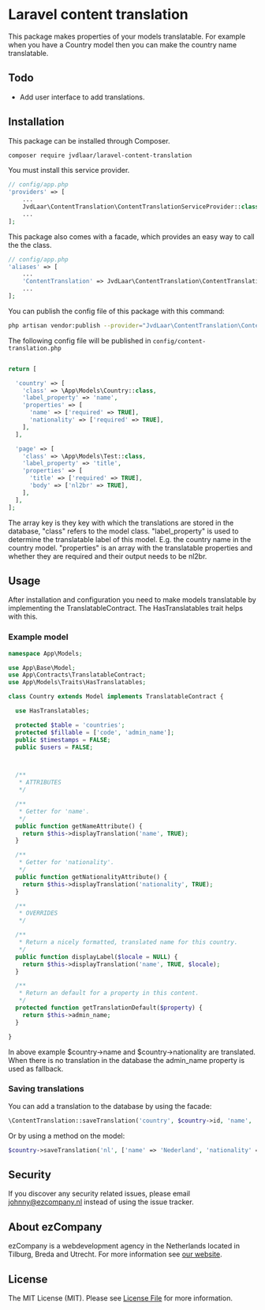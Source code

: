 # Laravel content translation

This package makes properties of your models translatable. For example when you have a Country model then you can make
the country name translatable.

## Todo
- Add user interface to add translations.

## Installation

This package can be installed through Composer.

``` bash
composer require jvdlaar/laravel-content-translation
```
You must install this service provider.

```php
// config/app.php
'providers' => [
    ...
    JvdLaar\ContentTranslation\ContentTranslationServiceProvider::class,
    ...
];
```

This package also comes with a facade, which provides an easy way to call the the class.

```php
// config/app.php
'aliases' => [
    ...
    'ContentTranslation' => JvdLaar\ContentTranslation\ContentTranslationFacade::class,
    ...
];
```

You can publish the config file of this package with this command:

``` bash
php artisan vendor:publish --provider="JvdLaar\ContentTranslation\ContentTranslationServiceProvider"
```

The following config file will be published in `config/content-translation.php`

```php

return [

  'country' => [
    'class' => \App\Models\Country::class,
    'label_property' => 'name',
    'properties' => [
      'name' => ['required' => TRUE],
      'nationality' => ['required' => TRUE],
    ],
  ],

  'page' => [
    'class' => \App\Models\Test::class,
    'label_property' => 'title',
    'properties' => [
      'title' => ['required' => TRUE],
      'body' => ['nl2br' => TRUE],
    ],
  ],
];

```

The array key is they key with which the translations are stored in the database, "class" refers to the model class.
"label_property" is used to determine the translatable label of this model. E.g. the country name in the country model.
"properties" is an array with the translatable properties and whether they are required and their output needs to be
nl2br.

## Usage

After installation and configuration you need to make models translatable by implementing the TranslatableContract. The
HasTranslatables trait helps with this.

### Example model

```php
namespace App\Models;

use App\Base\Model;
use App\Contracts\TranslatableContract;
use App\Models\Traits\HasTranslatables;

class Country extends Model implements TranslatableContract {

  use HasTranslatables;

  protected $table = 'countries';
  protected $fillable = ['code', 'admin_name'];
  public $timestamps = FALSE;
  public $users = FALSE;



  /**
   * ATTRIBUTES
   */

  /**
   * Getter for 'name'.
   */
  public function getNameAttribute() {
    return $this->displayTranslation('name', TRUE);
  }

  /**
   * Getter for 'nationality'.
   */
  public function getNationalityAttribute() {
    return $this->displayTranslation('nationality', TRUE);
  }

  /**
   * OVERRIDES
   */

  /**
   * Return a nicely formatted, translated name for this country.
   */
  public function displayLabel($locale = NULL) {
    return $this->displayTranslation('name', TRUE, $locale);
  }

  /**
   * Return an default for a property in this content.
   */
  protected function getTranslationDefault($property) {
    return $this->admin_name;
  }

}

```

In above example $country->name and $country->nationality are translated. When there is no translation in the database
the admin_name property is used as fallback.

### Saving translations
You can add a translation to the database by using the facade:

```php
\ContentTranslation::saveTranslation('country', $country->id, 'name', 'nl', 'Nederland');
```

Or by using a method on the model:

```php
$country->saveTranslation('nl', ['name' => 'Nederland', 'nationality' => 'Nederlander']);
```

## Security

If you discover any security related issues, please email johnny@ezcompany.nl instead of using the issue tracker.

## About ezCompany
ezCompany is a webdevelopment agency in the Netherlands located in Tilburg, Breda and Utrecht. For more information see
[our website](https://ezcompany.nl).

## License

The MIT License (MIT). Please see [License File](LICENSE.md) for more information.
